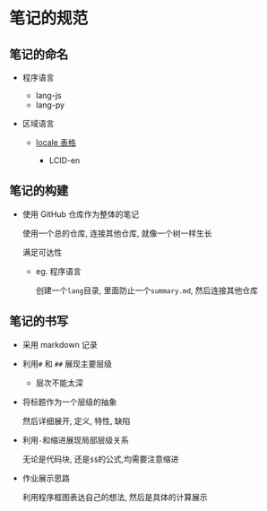 # 笔记的规范

## 笔记的命名

- 程序语言

  - lang-js
  - lang-py

- 区域语言

  - [locale 表格](https://www.science.co.il/language/Locale-codes.php)

    - LCID-en

## 笔记的构建

- 使用 GitHub 仓库作为整体的笔记

  使用一个总的仓库, 连接其他仓库, 就像一个树一样生长

  满足可达性

  - eg. 程序语言

    创建一个`lang`目录, 里面防止一个`summary.md`, 然后连接其他仓库

## 笔记的书写

- 采用 markdown 记录

- 利用`#` 和 `##` 展现主要层级

  - 层次不能太深

- 将标题作为一个层级的抽象

  然后详细展开, 定义, 特性, 缺陷

- 利用`-`和缩进展现局部层级关系

  无论是代码块, 还是`$$`的公式,均需要注意缩进

- 作业展示思路

  利用程序框图表达自己的想法, 然后是具体的计算展示
